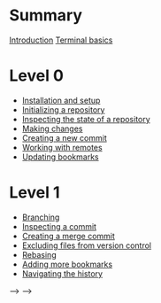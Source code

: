 # Summary

[Introduction](./introduction.md)
[Terminal basics](./terminal_basics.md)

# Level 0

- [Installation and setup](./install.md)
- [Initializing a repository](./initialize.md)
- [Inspecting the state of a repository](./jj_log.md)
- [Making changes](./making_changes.md)
- [Creating a new commit](./commit.md)
- [Working with remotes](./remotes.md)
- [Updating bookmarks](./update_bookmark.md)

# Level 1

- [Branching](./branching.md)
- [Inspecting a commit](./inspect.md)
- [Creating a merge commit](./merge.md)
- [Excluding files from version control](./gitignore.md)
- [Rebasing](./rebase.md)
- [Adding more bookmarks](./more_bookmarks.md)
- [Navigating the history](./history_navigation.md)

<!-- # Level 2 -->
<!-- problem solving -->

<!-- - [Undoing mistakes]() -->
<!-- - [Tracking remote bookmarks]() <!-- delete and clone repo to simulate new PC --> -->
<!-- - [Resolving merge conflicts]() <!-- only side note: `jj resolve` with different tools --> -->
<!-- - [Deleting commits and bookmarks]() -->
<!-- - [Restoring file contents]() -->

<!-- # Level 3 -->
<!-- history rewirting -->

<!-- - [edit & squash]() -->
<!-- - [describe]() -->
<!-- - [advanced rebase]() -->
<!-- - [restore from anywhere]() -->
<!-- - [Cascading conflicts while rebasing]() -->

<!-- # Level 4 -->
<!-- everything else a Jujutsu expert should know -->

<!-- - [absorb]() -->
<!-- - [megamerge]() -->
<!-- - [configuration (aliases (tug))]() -->
<!-- - [revsets]() -->
<!-- - [templates (extract infos for scripts)]() -->
<!-- - [VCS theory: what even is a commit]() -->

<!-- # Level 5 -->
<!-- situational topics -->

<!-- - [tags]() -->
<!-- - [submodules]() -->
<!-- - [workspaces]() -->
<!-- - [sparse]() -->
<!-- - [jj fix]() -->
<!-- - [evolog]() -->
<!-- - [jj revert]() -->
<!-- - [git bisect]() -->
